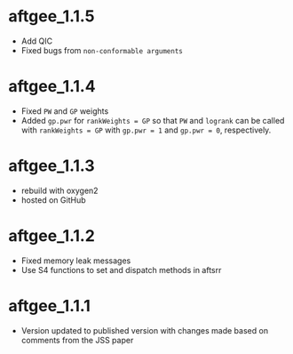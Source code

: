 # aftgee_1.1.5
  * Add QIC
  * Fixed bugs from `non-conformable arguments`
  
# aftgee_1.1.4
  * Fixed `PW` and `GP` weights
  * Added `gp.pwr` for `rankWeights = GP` so that `PW` and `logrank` can be called with `rankWeights = GP` with `gp.pwr = 1` and `gp.pwr = 0`, respectively.

# aftgee_1.1.3
  * rebuild with oxygen2
  * hosted on GitHub

# aftgee_1.1.2
  * Fixed memory leak messages
  * Use S4 functions to set and dispatch methods in aftsrr

# aftgee_1.1.1
  * Version updated to published version with changes made based on comments from the JSS paper